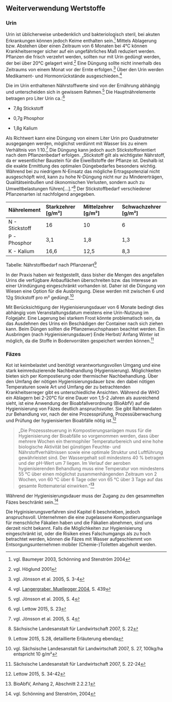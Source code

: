 ## Weiterverwendung Wertstoffe

### Urin

Urin ist üblicherweise unbedenklich und bakteriologisch steril, bei akuten Erkrankungen können jedoch Keime enthalten sein.[^1] Mittels Ablagerung bzw. Abstehen über einen Zeitraum von 6 Monaten bei 4°C können Krankheitserreger sicher auf ein ungefährliches Maß reduziert werden. Pflanzen die frisch verzehrt werden, sollten nur mit Urin gedüngt werden, der bei über 20°C gelagert wird.[^2] Eine Düngung sollte nicht innerhalb des Zeitraums von einem Monat vor der Ernte erfolgen.[^3] Über den Urin werden Medikament- und Hormonrückstände ausgeschieden.[^4]

Die im Urin enthaltenen Nährstoffwerte sind von der Ernährung abhängig und unterscheiden sich in gewissem Rahmen.[^5] Die Hauptnährelemente betragen pro Liter Urin ca.:[^6]

* 7,8g Stickstoff

* 0,7g Phosphor

* 1,8g Kalium

Als Richtwert kann eine Düngung von einem Liter Urin pro Quadratmeter ausgegangen werden, möglichst verdünnt mit Wasser bis zu einem Verhältnis von 1:10.[^7] Die Düngung kann jedoch auch Stickstofforientiert nach dem Pflanzenbedarf erfolgen. „Stickstoff gilt als wichtigster Nährstoff, da er wesentlicher Baustein für die Eiweißstoffe der Pflanze ist. Deshalb ist die exakte Ermittlung des optimalen Düngebedarfes besonders wichtig. Während bei zu niedrigem N-Einsatz das mögliche Ertragspotenzial nicht ausgeschöpft wird, kann zu hohe N-Düngung nicht nur zu Mindererträgen, Qualitätseinbußen und ökonomischen Verlusten, sondern auch zu Umweltbelastungen führen\[…\].“[^8] Der Stickstoffbedarf verschiedener Pflanzenarten ist nachfolgend angegeben.

| Nährelement | Starkzehrer \[g/m²\] | Mittelzehrer \[g/m²\] | Schwachzehrer \[g/m²\] |
| :--- | :--- | :--- | :--- |
| N - Stickstoff | 16 | 10 | 6 |
| P - Phosphor | 3,1 | 1,8 | 1,3 |
| K - Kalium | 16,6 | 12,5 | 8,3 |

Tabelle: Nährstoffbedarf nach Pflanzenart[^9]

In der Praxis haben wir festgestellt, dass bisher die Mengen des angefallen Urins die verfügbare Anbauflächen überschreiten bzw. das Interesse an einer Urindüngung eingeschränkt vorhanden ist. Daher ist die Düngung von Wiesen eine Option für die Ausbringung. Diese werden mit zwischen 6 und 12g Stickstoff pro m² gedüngt.[^10]

Mit Berücksichtigung der Hygienisierungsdauer von 6 Monate bedingt dies abhängig vom Veranstaltungsdatum meistens eine Urin-Nutzung im Folgejahr. Eine Lagerung bei starkem Frost könnte problematisch sein, da das Ausdehnen des Urins ein Beschädigen der Container nach sich ziehen kann. Beim Düngen sollten die Pflanzenwuchsphasen beachtet werden. Ein Ausbringen \(nach Hygienisierungsdauer\) Ende Herbst/ Anfang Winter ist möglich, da die Stoffe in Bodenvorräten gespeichert werden können.[^11]

### Fäzes

Kot ist keimbelastet und benötigt verantwortungsvollen Umgang und eine stark keimreduzierende Nachbehandlung \(Hygienisierung\). Möglichkeiten bieten sich per Kompostierung oder thermischer Nachbehandlung. Über den Umfang der nötigen Hygienisierungsdauer bzw. den dabei nötigen Temperaturen sowie Art und Umfang der zu betrachtenden Krankheitserreger gibt es unterschiedliche Ansichten. Während die WHO ein Ablagern bei 2-20°C für eine Dauer von 1,5-2 Jahren als ausreichend sieht, ist eine Anwendung der Bioabfallverordnung \(BioAbfV\) auf die Hygienisierung von Fäzes deutlich anspruchsvoller. Sie gibt Rahmendaten zur Behandlung vor, nach der eine Prozessprüfung, Prozessüberwachung und Prüfung der hygienisierten Bioabfälle nötig ist.[^12]

> „Die Prozesssteuerung in Kompostierungsanlagen muss für die Hygienisierung der Bioabfälle so vorgenommen werden, dass über mehrere Wochen ein thermophiler Temperaturbereich und eine hohe biologische Aktivität bei günstigen Feuchte- und Nährstoffverhältnissen sowie eine optimale Struktur und Luftführung gewährleistet sind. Der Wassergehalt soll mindestens 40 % betragen und der pH-Wert um 7 liegen. Im Verlauf der aeroben hygienisierenden Behandlung muss eine Temperatur von mindestens 55 °C über einen möglichst zusammenhängenden Zeitraum von 2 Wochen, von 60 °C über 6 Tage oder von 65 °C über 3 Tage auf das gesamte Rottematerial einwirken.”[^13]

Während der Hygienisierungsdauer muss der Zugang zu den gesammelten Fäzes beschränkt sein.[^14]

Die Hyginisierungsverfahren sind Kapitel 6 beschrieben, jedoch anspruchsvoll. Unternehmen die eine zugelassene Kompostierungsanlage für menschliche Fäkalien haben und die Fäkalien abnehmen, sind uns derzeit nicht bekannt. Falls die Möglichkeiten zur Hygienisierung eingeschränkt ist, oder die Risiken eines Falschumgangs als zu hoch betrachtet werden, können die Fäzes mit Wasser aufgeschlemmt von Entsorgungsunternehmen mobiler \(Chemie-\)Toiletten abgeholt werden.

[^1]: vgl. Baumeyer 2003, Schönning and Stenström 2004

[^2]: vgl. Höglund 2001

[^3]: vgl. Jönsson et al. 2005, S. 3-4

[^4]: vgl. [Langergraber, Muellegger 2004](http://citeseerx.ist.psu.edu/viewdoc/download?doi=10.1.1.476.8593&rep=rep1&type=pdf), S. 439

[^5]: vgl. Jönsson et al. 2005, S. 4

[^6]: vgl. Lettow 2015, S. 23

[^7]:  vgl. Jönsson et al. 2005, S. 4

[^8]: Sächsische Landesanstalt für Landwirtschaft 2007, S. 22

[^9]: Lettow 2015, S.28, detaillierte Erläuterung ebenda

[^10]: vgl. Sächsische Landesanstalt für Landwirtschaft 2007, S. 27, 100kg/ha entspricht 10 g/m²

[^11]: Sächsische Landesanstalt für Landwirtschaft 2007, S. 22-24

[^12]: Lettow 2015, S. 34-42

[^13]: BioAbfV, Anhang 2, Abschnitt 2.2.2.1

[^14]: vgl. Schönning and Stenström, 2004

